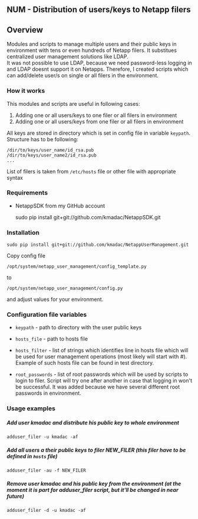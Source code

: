 ## NUM - Distribution of users/keys to Netapp filers

## Overview

Modules and scripts to manage multiple users and their public keys in environment with tens or even hundreds of Netapp filers.
It substitues centralized user management solutions like LDAP.  
It was not possible to use LDAP, because we need password-less logging in and LDAP doesnt support it on Netapps.
Therefore, I created scripts which can add/delete user/s on single or all filers in the environment.

### How it works

This modules and scripts are useful in following cases:

1. Adding one or all users/keys to one filer or all filers in environment
2. Adding one or all users/keys from one filer or all filers in environment

All keys are stored in directory which is set in config file in variable `keypath`. Structure has to be following:

    /dir/to/keys/user_name/id_rsa.pub
    /dir/to/keys/user_name2/id_rsa.pub
    ...

List of filers is taken from `/etc/hosts` file or other file with appropriate syntax

### Requirements

* NetappSDK from my GitHub account

    sudo pip install git+git://github.com/kmadac/NetappSDK.git

### Installation

    sudo pip install git+git://github.com/kmadac/NetappUserManagement.git

Copy config file

    /opt/system/netapp_user_management/config_template.py
to

    /opt/system/netapp_user_management/config.py

and adjust values for your environment.

### Configuration file variables

* `keypath` - path to directory with the user public keys

* `hosts_file` - path to hosts file

* `hosts_filter` - list of strings which identifies line in hosts file which will be used for user management operations (most likely will start with #). Example of such hosts file can be found in test directory.

* `root_passwords` - list of root passwords which will be used by scripts to login to filer. Script will try one after another in case that logging in won't be successful. It was added because we have several different root passwords in environment.

### Usage examples

##### Add user **kmadac** and distribute his public key to whole environment

    adduser_filer -u kmadac -af

##### Add all users a their public keys to filer **NEW_FILER** (this filer have to be defined in `hosts` file)

    adduser_filer -au -f NEW_FILER

##### Remove user **kmadac** and his public key from the environment (at the moment it is part for **adduser_filer** script, but it'll be changed in near future)

    adduser_filer -d -u kmadac -af
